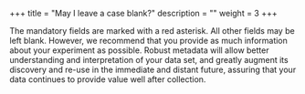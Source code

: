 +++
title = "May I leave a case blank?"
description = ""
weight = 3
+++
	
The mandatory fields are marked with a red asterisk. All other fields may be left blank. However, we recommend that you provide as much information about your experiment as possible. Robust metadata will allow better understanding and interpretation of your data set, and greatly augment its discovery and re-use in the immediate and distant future, assuring that your data continues to provide value well after collection.
